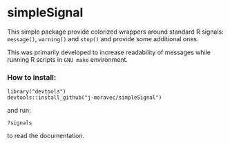 # simpleSignal
This simple package provide colorized wrappers around standard R signals: `message()`, `warning()` and `stop()` and provide some additional ones.

This was primarily developed to increase readability of messages while running R scripts in `GNU make` environment.

### How to install:
```{r}
library("devtools")
devtools::install_github("j-moravec/simpleSignal")
```

and run:

```{r}
?signals
```

to read the documentation.
